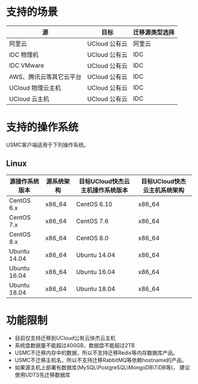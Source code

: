 # 支持的场景

| 源 | 目标 | 迁移源类型选择 |   
| --- | --- | --- |
| 阿里云 | UCloud 公有云 | 阿里云 |
| IDC 物理机 | UCloud 公有云 | IDC |
| IDC VMware | UCloud 公有云 | IDC |
| AWS、腾讯云等其它云平台 | UCloud 公有云 | IDC |
| UCloud 物理云主机 | UCloud 公有云 |IDC | 
| UCloud 云主机 | UCloud 公有云 |IDC | 

# 支持的操作系统

USMC客户端适用于下列操作系统。

## Linux

| 源操作系统版本 | 源系统架构 | 目标UCloud快杰云主机操作系统版本 | 目标UCloud快杰云主机系统架构 |   
| --- | --- | --- | --- |
| CentOS 6.x | x86_64 | CentOS 6.10 | x86_64 |
| CentOS 7.x | x86_64 | CentOS 7.6 | x86_64 |
| CentOS 8.x | x86_64 | CentOS 8.0 | x86_64 |
| Ubuntu 14.04 | x86_64 | Ubuntu 14.04 | x86_64 |
| Ubuntu 16.04 | x86_64 | Ubuntu 16.04 | x86_64 |
| Ubuntu 18.04 | x86_64 | Ubuntu 18.04 | x86_64 | 

# 功能限制

- 目前仅支持迁移到UCloud公有云快杰云主机
- 系统盘数据量不能超过400GB，数据盘不能超过2TB
- USMC不迁移内存中的数据，所以不支持迁移Redis等内存数据库产品。
- USMC不迁移主机名，所以不支持迁移RabbitMQ等依赖hostname的产品。
- 如果源主机上部署有数据库(MySQL\PostgreSQL\MongoDB\TiDB等)， 建议使用UDTS先迁移数据库
